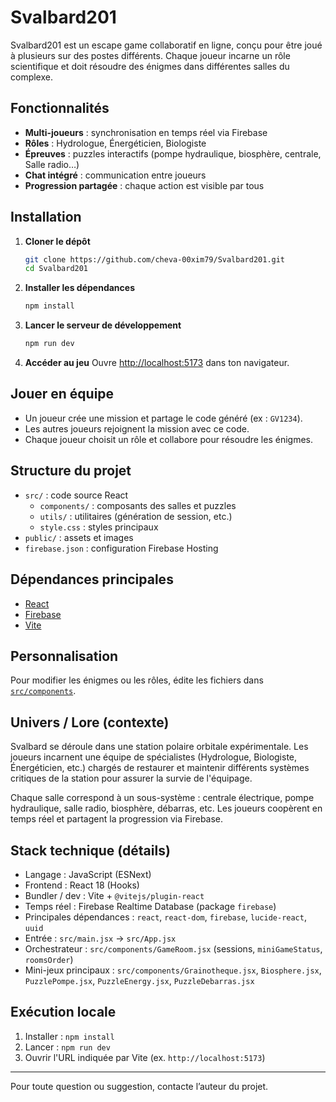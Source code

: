# Svalbard201

Svalbard201 est un escape game collaboratif en ligne, conçu pour être joué à plusieurs sur des postes différents. Chaque joueur incarne un rôle scientifique et doit résoudre des énigmes dans différentes salles du complexe.

## Fonctionnalités

- **Multi-joueurs** : synchronisation en temps réel via Firebase
- **Rôles** : Hydrologue, Énergéticien, Biologiste
- **Épreuves** : puzzles interactifs (pompe hydraulique, biosphère, centrale, Salle radio…)
- **Chat intégré** : communication entre joueurs
- **Progression partagée** : chaque action est visible par tous

## Installation

1. **Cloner le dépôt**
   ```sh
   git clone https://github.com/cheva-00xim79/Svalbard201.git
   cd Svalbard201
   ```

2. **Installer les dépendances**
   ```sh
   npm install
   ```

3. **Lancer le serveur de développement**
   ```sh
   npm run dev
   ```

4. **Accéder au jeu**
   Ouvre [http://localhost:5173](http://localhost:5173) dans ton navigateur.

## Jouer en équipe

- Un joueur crée une mission et partage le code généré (ex : `GV1234`).
- Les autres joueurs rejoignent la mission avec ce code.
- Chaque joueur choisit un rôle et collabore pour résoudre les énigmes.

## Structure du projet

- `src/` : code source React
  - `components/` : composants des salles et puzzles
  - `utils/` : utilitaires (génération de session, etc.)
  - `style.css` : styles principaux
- `public/` : assets et images
- `firebase.json` : configuration Firebase Hosting

## Dépendances principales

- [React](https://react.dev/)
- [Firebase](https://firebase.google.com/)
- [Vite](https://vitejs.dev/)

## Personnalisation

Pour modifier les énigmes ou les rôles, édite les fichiers dans [`src/components`](src/components).

## Univers / Lore (contexte)

Svalbard se déroule dans une station polaire orbitale expérimentale. Les joueurs incarnent une équipe de spécialistes (Hydrologue, Biologiste, Énergéticien, etc.) chargés de restaurer et maintenir différents systèmes critiques de la station pour assurer la survie de l'équipage.

Chaque salle correspond à un sous-système : centrale électrique, pompe hydraulique, salle radio, biosphère, débarras, etc. Les joueurs coopèrent en temps réel et partagent la progression via Firebase.

## Stack technique (détails)

- Langage : JavaScript (ESNext)
- Frontend : React 18 (Hooks)
- Bundler / dev : Vite + `@vitejs/plugin-react`
- Temps réel : Firebase Realtime Database (package `firebase`)
- Principales dépendances : `react`, `react-dom`, `firebase`, `lucide-react`, `uuid`
- Entrée : `src/main.jsx` → `src/App.jsx`
- Orchestrateur : `src/components/GameRoom.jsx` (sessions, `miniGameStatus`, `roomsOrder`)
- Mini-jeux principaux : `src/components/Grainotheque.jsx`, `Biosphere.jsx`, `PuzzlePompe.jsx`, `PuzzleEnergy.jsx`, `PuzzleDebarras.jsx`

## Exécution locale

1. Installer : `npm install`
2. Lancer : `npm run dev`
3. Ouvrir l'URL indiquée par Vite (ex. `http://localhost:5173`)


---

Pour toute question ou suggestion, contacte l’auteur du projet.

